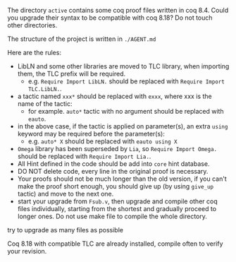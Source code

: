 
The directory `active` contains some coq proof files written in coq 8.4. Could you upgrade their syntax to be compatible with coq 8.18? Do not touch other directories.

The structure of the project is written in `./AGENT.md`

Here are the rules:

- LibLN and some other libraries are moved to TLC library, when importing them, the TLC prefix will be required.
  - e.g. `Require Import LibLN.` should be replaced with `Require Import TLC.LibLN.`.
- a tactic named `xxx*` should be replaced with `exxx`, where xxx is the name of the tactic:
  - for example. `auto*` tactic with no argument should be replaced with `eauto`.
- in the above case, if the tactic is applied on parameter(s), an extra `using` keyword may be required before the parameter(s):
  - e.g. `auto* X` should be replaced with `eauto using X`
- `Omega` library has been superseded by `Lia`, so `Require Import Omega.` should be replaced with `Require Import Lia.`.
- All Hint defined in the code should be add into `core` hint database.
- DO NOT delete code, every line in the original proof is necessary.
- Your proofs should not be much longer than the old version, if you can't make the proof short enough, you should give up (by using `give_up` tactic) and move to the next one.
- start your upgrade from `Fsub.v`, then upgrade and compile other coq files individually, starting from the shortest and gradually proceed to longer ones. Do not use make file to compile the whole directory.

try to upgrade as many files as possible

Coq 8.18 with compatible TLC are already installed, compile often to verify your revision.
